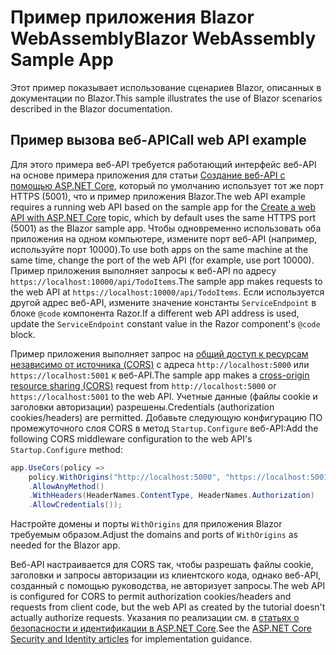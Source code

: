 # <a name="blazor-webassembly-sample-app"></a><span data-ttu-id="2c463-101">Пример приложения Blazor WebAssembly</span><span class="sxs-lookup"><span data-stu-id="2c463-101">Blazor WebAssembly Sample App</span></span>

<span data-ttu-id="2c463-102">Этот пример показывает использование сценариев Blazor, описанных в документации по Blazor.</span><span class="sxs-lookup"><span data-stu-id="2c463-102">This sample illustrates the use of Blazor scenarios described in the Blazor documentation.</span></span>

## <a name="call-web-api-example"></a><span data-ttu-id="2c463-103">Пример вызова веб-API</span><span class="sxs-lookup"><span data-stu-id="2c463-103">Call web API example</span></span>

<span data-ttu-id="2c463-104">Для этого примера веб-API требуется работающий интерфейс веб-API на основе примера приложения для статьи <a href="https://docs.microsoft.com/aspnet/core/tutorials/first-web-api">Создание веб-API с помощью ASP.NET Core</a>, который по умолчанию использует тот же порт HTTPS (5001), что и пример приложения Blazor.</span><span class="sxs-lookup"><span data-stu-id="2c463-104">The web API example requires a running web API based on the sample app for the <a href="https://docs.microsoft.com/aspnet/core/tutorials/first-web-api">Create a web API with ASP.NET Core</a> topic, which by default uses the same HTTPS port (5001) as the Blazor sample app.</span></span> <span data-ttu-id="2c463-105">Чтобы одновременно использовать оба приложения на одном компьютере, измените порт веб-API (например, используйте порт 10000).</span><span class="sxs-lookup"><span data-stu-id="2c463-105">To use both apps on the same machine at the same time, change the port of the web API (for example, use port 10000).</span></span> <span data-ttu-id="2c463-106">Пример приложения выполняет запросы к веб-API по адресу `https://localhost:10000/api/TodoItems`.</span><span class="sxs-lookup"><span data-stu-id="2c463-106">The sample app makes requests to the web API at `https://localhost:10000/api/TodoItems`.</span></span> <span data-ttu-id="2c463-107">Если используется другой адрес веб-API, измените значение константы `ServiceEndpoint` в блоке `@code` компонента Razor.</span><span class="sxs-lookup"><span data-stu-id="2c463-107">If a different web API address is used, update the `ServiceEndpoint` constant value in the Razor component's `@code` block.</span></span></p>

<span data-ttu-id="2c463-108">Пример приложения выполняет запрос на <a href="https://docs.microsoft.com/aspnet/core/security/cors">общий доступ к ресурсам независимо от источника (CORS)</a> с адреса `http://localhost:5000` или `https://localhost:5001` к веб-API.</span><span class="sxs-lookup"><span data-stu-id="2c463-108">The sample app makes a <a href="https://docs.microsoft.com/aspnet/core/security/cors">cross-origin resource sharing (CORS)</a> request from `http://localhost:5000` or `https://localhost:5001` to the web API.</span></span> <span data-ttu-id="2c463-109">Учетные данные (файлы cookie и заголовки авторизации) разрешены.</span><span class="sxs-lookup"><span data-stu-id="2c463-109">Credentials (authorization cookies/headers) are permitted.</span></span> <span data-ttu-id="2c463-110">Добавьте следующую конфигурацию ПО промежуточного слоя CORS в метод `Startup.Configure` веб-API:</span><span class="sxs-lookup"><span data-stu-id="2c463-110">Add the following CORS middleware configuration to the web API's `Startup.Configure` method:</span></span></p>

```csharp
app.UseCors(policy => 
    policy.WithOrigins("http://localhost:5000", "https://localhost:5001")
    .AllowAnyMethod()
    .WithHeaders(HeaderNames.ContentType, HeaderNames.Authorization)
    .AllowCredentials());
```

<span data-ttu-id="2c463-111">Настройте домены и порты `WithOrigins` для приложения Blazor требуемым образом.</span><span class="sxs-lookup"><span data-stu-id="2c463-111">Adjust the domains and ports of `WithOrigins` as needed for the Blazor app.</span></span>

<span data-ttu-id="2c463-112">Веб-API настраивается для CORS так, чтобы разрешать файлы cookie, заголовки и запросы авторизации из клиентского кода, однако веб-API, созданный с помощью руководства, не авторизует запросы.</span><span class="sxs-lookup"><span data-stu-id="2c463-112">The web API is configured for CORS to permit authorization cookies/headers and requests from client code, but the web API as created by the tutorial doesn't actually authorize requests.</span></span> <span data-ttu-id="2c463-113">Указания по реализации см. в <a href="https://docs.microsoft.com/aspnet/core/security/">статьях о безопасности и идентификации в ASP.NET Core</a>.</span><span class="sxs-lookup"><span data-stu-id="2c463-113">See the <a href="https://docs.microsoft.com/aspnet/core/security/">ASP.NET Core Security and Identity articles</a> for implementation guidance.</span></span>
